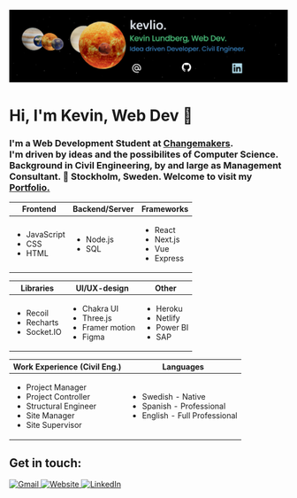 ![](https://github.com/kevlio/kevlio/blob/main/kevlio.png?raw=true)

# Hi, I'm Kevin, Web Dev 👋
### I'm a Web Development Student at [Changemakers](https://cmeducations.se/utbildningar/program/frontend-app-developer). <br/> I'm driven by ideas and the possibilites of Computer Science. Background in Civil Engineering, by and large as Management Consultant. 📍 Stockholm, Sweden. Welcome to visit my [Portfolio.](https://kevl.io/)

<table>
  <thead>
    <th>Frontend</th>
    <th>Backend/Server</th>
    <th>Frameworks</th>
  </thead>
  <tbody>
    <td>
      <ul>
        <li>JavaScript</li>
        <li>CSS</li>
        <li>HTML</li>
      </ul>
    </td>
     <td>
      <ul>
        <li>Node.js</li>
        <li>SQL</li>
      </ul>
    </td>
     <td>
       <ul>
        <li>React</li>
        <li>Next.js</li>
        <li>Vue</li>
        <li>Express</li>
      </ul>
    </td>
  </tbody>
</table>
<table>
  <thead>
    <th>Libraries</th>
    <th>UI/UX-design</th>
    <th>Other</th>

  </thead>
  <tbody>
      <td>
      <ul>
        <li>Recoil</li>
        <li>Recharts</li>
         <li>Socket.IO</li>
      </ul>
    </td>
       <td>
      <ul>
        <li>Chakra UI</li>
        <li>Three.js</li>
        <li>Framer motion</li>
        <li>Figma</li>
      </ul>
    </td>
    <td>
      <ul>
        <li>Heroku</li>
        <li>Netlify</li>
        <li>Power BI</li>
        <li>SAP</li>
      </ul>
    </td>
  </tbody>
</table>
<table>
  <thead>
    <th>Work Experience (Civil Eng.)</th>
        <th>Languages</th>
  </thead>
  <tbody>
    <td>
      <ul>
        <li>Project Manager</li>
        <li>Project Controller</li>
        <li>Structural Engineer</li>
        <li>Site Manager</li>
        <li>Site Supervisor</li>
      </ul>
    </td>
    <td>
      <ul>
        <li>Swedish - Native</li>
        <li>Spanish - Professional</li>
        <li>English - Full Professional</li>
      </ul>
    </td>
  </tbody>
</table>

## Get in touch: 
<div>
  <a href="mailto:kevin.lundberg.se@gmail.com">
    <img src="https://www.gstatic.com/images/branding/product/1x/hh_gmail_64dp.png" width="40px" heigth="40px" alt="Gmail" />
  </a>
    <a href="https://kevl.io/">
    <img src="https://www.pngkey.com/png/full/19-199475_website-logo-png-website-clipart-png.png" width="40px" heigth="40px" alt="Website"/>
  </a>
  <a href="https://www.linkedin.com/in/kevin-lundberg-991862137/">
    <img src="https://uxwing.com/wp-content/themes/uxwing/download/brands-and-social-media/linkedin-round-color-icon.png" width="40px" heigth="40px"  alt="LinkedIn"/>
  </a>
</div>
